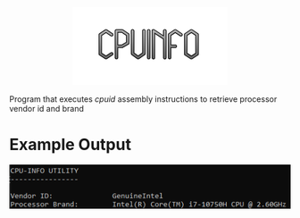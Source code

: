 <p align="center">
  <img src="https://github.com/Nizar1999/CPUINFO/blob/main/screenshots/Banner.png" width = 55%; height=55% />
</p>

Program that executes *cpuid* assembly instructions to retrieve processor vendor id and brand

# Example Output
![usage](./screenshots/Usage.png)
